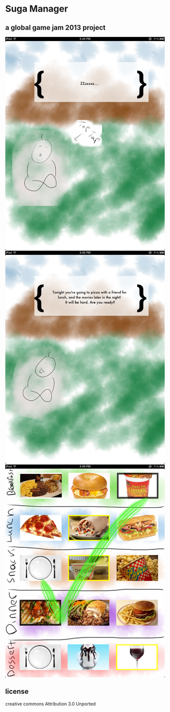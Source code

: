 Suga Manager
===========

a global game jam 2013 project
---------------
![alt text](https://github.com/alist/yogiquiz/blob/master/screenshots/yogi.PNG?raw=true "yogi")
![alt text](https://github.com/alist/yogiquiz/blob/master/screenshots/gamesetup.PNG?raw=true "gamesetup")
![alt text](https://github.com/alist/yogiquiz/blob/master/screenshots/selectingfoods.PNG?raw=true "Foods")

license
---------------
creative commons Attribution 3.0 Unported

